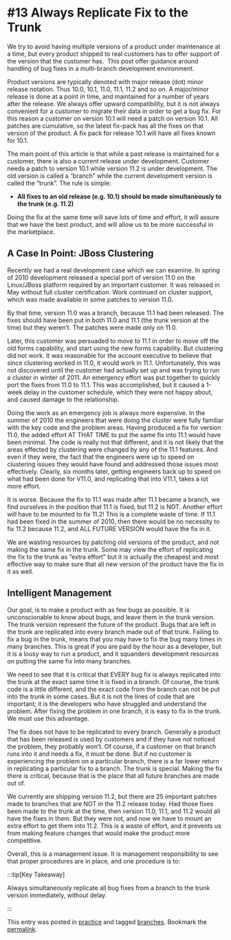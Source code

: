 #  #13 Always Replicate Fix to the Trunk

We try to avoid having multiple versions of a product under maintenance at a time, but every product shipped to real customers has to offer support of the version that the customer has.  This post offer guidance around handling of bug fixes in a multi-branch development environment.  

Product versions are typically denoted with major release (dot) minor release notation. Thus 10.0, 10.1, 11.0, 11.1, 11.2 and so on. A major/minor release is done at a point in time, and maintained for a number of years after the release. We always offer upward compatibility, but it is not always convenient for a customer to migrate their data in order to get a bug fix. For this reason a customer on version 10.1 will need a patch on version 10.1. All patches are cumulative, so the latest fix-pack has all the fixes on that version of the product. A fix pack for release 10.1 will have all fixes known for 10.1.  

The main point of this article is that while a past release is maintained for a customer, there is also a current release under development. Customer needs a patch to version 10.1 while version 11.2 is under development. The old version is called a “branch” while the current development version is called the “trunk”. The rule is simple:

*   **All fixes to an old release (e.g. 10.1) should be made simultaneously to the trunk (e.g. 11.2)**

Doing the fix at the same time will save lots of time and effort, it will assure that we have the best product, and will allow us to be more successful in the marketplace.

## A Case In Point: JBoss Clustering

Recently we had a real development case which we can examine. In spring of 2010 development released a special port of version 11.0 on the Linux/JBoss platform required by an important customer. It was released in May without full cluster certification. Work continued on cluster support, which was made available in some patches to version 11.0.  

By that time, version 11.0 was a branch, because 11.1 had been released. The fixes should have been put in both 11.0 and 11.1 (the trunk version at the time) but they weren’t. The patches were made only on 11.0.  

Later, this customer was persuaded to move to 11.1 in order to move off the old forms capability, and start using the new forms capability. But clustering did not work. It was reasonable for the account executive to believe that since clustering worked in 11.0, it would work in 11.1. Unfortunately, this was not discovered until the customer had actually set up and was trying to run a cluster in winter of 2011. An emergency effort was put together to quickly port the fixes from 11.0 to 11.1. This was accomplished, but it caused a 1-week delay in the customer schedule, which they were not happy about, and caused damage to the relationship.  

Doing the work as an emergency job is always more expensive. In the summer of 2010 the engineers that were doing the cluster were fully familiar with the key code and the problem areas. Having produced a fix for version 11.0, the added effort AT THAT TIME to put the same fix into 11.1 would have been minimal. The code is really not that different, and it is not likely that the areas effected by clustering were changed by any of the 11.1 features. And even if they were, the fact that the engineers were up to speed on clustering issues they would have found and addressed those issues most effectively. Clearly, six months later, getting engineers back up to speed on what had been done for V11.0, and replicating that into V11.1, takes a lot more effort.  

It is worse. Because the fix to 11.1 was made after 11.1 became a branch, we find ourselves in the position that 11.1 is fixed, but 11.2 is NOT. Another effort will have to be mounted to fix 11.2! This is a complete waste of time. If 11.1 had been fixed in the summer of 2010, then there would be no necessity to fix 11.2 because 11.2, and ALL FUTURE VERSION would have the fix in it. 

We are wasting resources by patching old versions of the product, and not making the same fix in the trunk. Some may view the effort of replicating the fix to the trunk as “extra effort” but it is actually the cheapest and most effective way to make sure that all new version of the product have the fix in it as well.

## Intelligent Management

Our goal, is to make a product with as few bugs as possible. It is unconscionable to know about bugs, and leave them in the trunk version. The trunk version represent the future of the product. Bugs that are left in the trunk are replicated into every branch made out of that trunk. Failing to fix a bug in the trunk, means that you may have to fix the bug many times in many branches. This is great if you are paid by the hour as a developer, but it is a lousy way to run a product, and it squanders development resources on putting the same fix into many branches. 

We need to see that it is critical that EVERY bug fix is always replicated into the trunk at the exact same time it is fixed in a branch. Of course, the trunk code is a little different, and the exact code from the branch can not be put into the trunk in some cases. But it is not the lines of code that are important; it is the developers who have struggled and understand the problem. After fixing the problem in one branch, it is easy to fix in the trunk. We must use this advantage.  

The fix does not have to be replicated to every branch. Generally a product that has been released is used by customers and if they have not noticed the problem, they probably won’t. Of course, if a customer on that branch runs into it and needs a fix, it must be done. But if no customer is experiencing the problem on a particular branch, there is a far lower return in replicating a particular fix to a branch. The trunk is special. Making the fix there is critical, because that is the place that all future branches are made out of.  

We currently are shipping version 11.2, but there are 25 important patches made to branches that are NOT in the 11.2 release today. Had those fixes been made to the trunk at the time, then version 11.0, 11.1, and 11.2 would all have the fixes in them. But they were not, and now we have to mount an extra effort to get them into 11.2. This is a waste of effort, and it prevents us from making feature changes that would make the product more competitive.  

Overall, this is a management issue. It is management responsibility to see that proper procedures are in place, and one procedure is to: 

:::tip[Key Takeaway]

Always simultaneously replicate all bug fixes from a branch to the trunk version immediately, without delay.

:::

This entry was posted in [practice](https://agiletribe.purplehillsbooks.com/category/practice/) and tagged [branches](https://agiletribe.purplehillsbooks.com/tag/branches/). Bookmark the [permalink](https://agiletribe.purplehillsbooks.com/2011/10/16/13-always-replicate-fix-to-the-trunk/ "Permalink to #13 Always Replicate Fix to the Trunk").